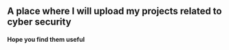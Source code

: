 ## A place where I will upload my projects related to cyber security ##

#### Hope you find them useful ####
